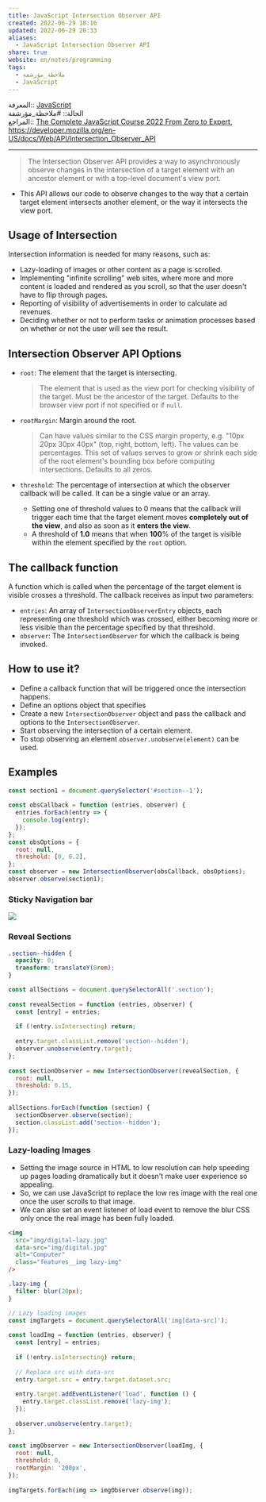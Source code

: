 ```yaml
---  
title: JavaScript Intersection Observer API  
created: 2022-06-29 18:16  
updated: 2022-06-29 20:33  
aliases:  
  - JavaScript Intersection Observer API  
share: true  
website: en/notes/programming  
tags:  
  - ملاحظة_مؤرشفة  
  - JavaScript  
---  
```

  
  
  
المعرفة:: [JavaScript](JavaScript)  
الحالة:: #ملاحظة_مؤرشفة  
المراجع:: [The Complete JavaScript Course 2022 From Zero to Expert](The%20Complete%20JavaScript%20Course%202022%20From%20Zero%20to%20Expert), <https://developer.mozilla.org/en-US/docs/Web/API/Intersection_Observer_API>  
  
---  
  
> The Intersection Observer API provides a way to asynchronously observe changes in the intersection of a target element with an ancestor element or with a top-level document's view port.  
  
- This API allows our code to observe changes to the way that a certain target element intersects another element, or the way it intersects the view port.  
  
## Usage of Intersection  
  
Intersection information is needed for many reasons, such as:  
  
- Lazy-loading of images or other content as a page is scrolled.  
- Implementing "infinite scrolling" web sites, where more and more content is loaded and rendered as you scroll, so that the user doesn't have to flip through pages.  
- Reporting of visibility of advertisements in order to calculate ad revenues.  
- Deciding whether or not to perform tasks or animation processes based on whether or not the user will see the result.  
  
## Intersection Observer API Options  
  
- `root`: The element that the target is intersecting.  
  > The element that is used as the view port for checking visibility of the target. Must be the ancestor of the target. Defaults to the browser view port if not specified or if `null`.  
  
- `rootMargin`: Margin around the root.  
  > Can have values similar to the CSS margin property, e.g. "10px 20px 30px 40px" (top, right, bottom, left). The values can be percentages. This set of values serves to grow or shrink each side of the root element's bounding box before computing intersections. Defaults to all zeros.  
  
- `threshold`: The percentage of intersection at which the observer callback will be called. It can be a single value or an array.  
  - Setting one of threshold values to 0 means that the callback will trigger each time that the target element moves **completely out of the view**, and also as soon as it **enters the view**.  
  - A threshold of **1.0** means that when **100**% of the target is visible within the element specified by the `root` option.  
  
## The callback function  
  
A function which is called when the percentage of the target element is visible crosses a threshold. The callback receives as input two parameters:  
  
- `entries`: An array of `IntersectionObserverEntry` objects, each representing one threshold which was crossed, either becoming more or less visible than the percentage specified by that threshold.  
- `observer`: The `IntersectionObserver` for which the callback is being invoked.  
  
## How to use it?  
  
- Define a callback function that will be triggered once the intersection happens.  
- Define an options object that specifies  
- Create a new `IntersectionObserver` object and pass the callback and options to the `IntersectionObserver`.  
- Start observing the intersection of a certain element.  
- To stop observing an element `observer.unobserve(element)` can be used.  
  
## Examples  
  
```js  
const section1 = document.querySelector('#section--1');  
  
const obsCallback = function (entries, observer) {  
  entries.forEach(entry => {  
    console.log(entry);  
  });  
};  
const obsOptions = {  
  root: null,  
  threshold: [0, 0.2],  
};  
const observer = new IntersectionObserver(obsCallback, obsOptions);  
observer.observe(section1);  
```  
  
### Sticky Navigation bar  
  
![](,%20JavaScript%20Sticky%20Navigation%20bar#Using%20Intersection%20Observer%20API)  
  
### Reveal Sections  
  
```css  
.section--hidden {  
  opacity: 0;  
  transform: translateY(8rem);  
}  
```  
  
```js  
const allSections = document.querySelectorAll('.section');  
  
const revealSection = function (entries, observer) {  
  const [entry] = entries;  
  
  if (!entry.isIntersecting) return;  
  
  entry.target.classList.remove('section--hidden');  
  observer.unobserve(entry.target);  
};  
  
const sectionObserver = new IntersectionObserver(revealSection, {  
  root: null,  
  threshold: 0.15,  
});  
  
allSections.forEach(function (section) {  
  sectionObserver.observe(section);  
  section.classList.add('section--hidden');  
});  
```  
  
### Lazy-loading Images  
  
- Setting the image source in HTML to low resolution can help speeding up pages loading dramatically but it doesn't make user experience so appealing.  
- So, we can use JavaScript to replace the low res image with the real one once the user scrolls to that image.  
- We can also set an event listener of load event to remove the blur CSS only once the real image has been fully loaded.  
  
```html  
<img  
  src="img/digital-lazy.jpg"  
  data-src="img/digital.jpg"  
  alt="Computer"  
  class="features__img lazy-img"  
/>  
```  
  
```css  
.lazy-img {  
  filter: blur(20px);  
}  
```  
  
```js  
// Lazy loading images  
const imgTargets = document.querySelectorAll('img[data-src]');  
  
const loadImg = function (entries, observer) {  
  const [entry] = entries;  
  
  if (!entry.isIntersecting) return;  
  
  // Replace src with data-src  
  entry.target.src = entry.target.dataset.src;  
  
  entry.target.addEventListener('load', function () {  
    entry.target.classList.remove('lazy-img');  
  });  
  
  observer.unobserve(entry.target);  
};  
  
const imgObserver = new IntersectionObserver(loadImg, {  
  root: null,  
  threshold: 0,  
  rootMargin: '200px',  
});  
  
imgTargets.forEach(img => imgObserver.observe(img));  
```  
